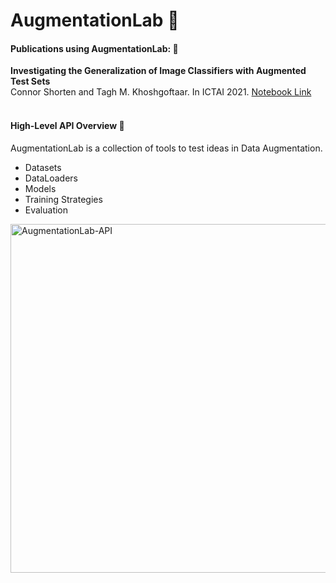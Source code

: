 # AugmentationLab 🧫
<h4> Publications using AugmentationLab: 📜 </h4>
<b>Investigating the Generalization of Image Classifiers with Augmented Test Sets</b><br />
Connor Shorten and Tagh M. Khoshgoftaar. In ICTAI 2021.
<a href = "https://github.com/CShorten/AugmentationZoo/blob/main/Notebooks/Investigating_Generalization.ipynb">Notebook Link</a>
<br /><br />
<h4> High-Level API Overview 🧰 </h4>
AugmentationLab is a collection of tools to test ideas in Data Augmentation.<br />
<ul>
  <li> Datasets </li>
  <li> DataLoaders </li>
  <li> Models </li>
  <li> Training Strategies </li>
  <li> Evaluation </li>
</ul>
<img width="558" alt="AugmentationLab-API" src="https://user-images.githubusercontent.com/25864937/135115606-ad2123d6-2fa3-4901-8974-0635a7a51752.png">
